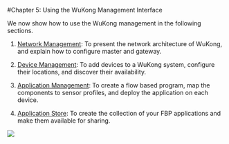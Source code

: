 #Chapter 5: Using the WuKong Management Interface  
<!--
* **Requirements**  

  Follow the instructions of [Ch4](../Ch4/OP1/Ch4_part_1_start_master_and_gateway_program.md) to start master and gateway program so that we can enter the WuKong master's web interface, i.e. the FBP editor.  
  
  Download and install Chrome browser. Currently, only Chrome browser supports WuKong web interface.  
  
  Use Chrome browser to open FBP editor: http://localhost:5000

* **WuKong Web Interface**  

 There are three main parts in WuKong management interface: the front end, the back end, and the gateway. The front end is the GUI of wukong, where an user can trigger all functionality of device and application management. The back end is a python tornado server that implements mechanisms of all functionality. The gateway is a software module to bridge the connections of different networks.   
 -->
  We now show how to use the WuKong management in the following sections.

  1.  [Network Management](Ch5_Network_Management.md): To present the network architecture of WuKong, and explain how to configure master and gateway. 

  2.  [Device Management](Ch5_Device_Management.md): To add devices to a WuKong system, configure their locations, and discover their availability.  

  3.  [Application Management](Ch5_Application_Management.md): To create a flow based program, map the components to sensor profiles, and deploy the application on each device.  

  4.  [Application Store](Ch5_Application_Store.md): To create the collection of  your FBP applications and make them available for sharing.    

 
 ![](FBP_editor_layout.png)
